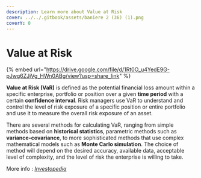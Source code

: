```yaml
---
description: Learn more about Value at Risk
cover: ../../.gitbook/assets/baniere 2 (36) (1).png
coverY: 0
---
```


# Value at Risk

{% embed url="https://drive.google.com/file/d/1Rt0O_u4YedE9G-pJwg6ZJjVg_HWn0ABg/view?usp=share_link" %}

**Value at Risk (VaR)** is defined as the potential financial loss amount within a specific enterprise, portfolio or position over a given **time period** with a certain **confidence interval**. Risk managers use VaR to understand and control the level of risk exposure of a specific position or entire portfolio and use it to measure the overall risk exposure of an asset.

There are several methods for calculating VaR, ranging from simple methods based on **historical statistics**, parametric methods such as **variance-covariance**, to more sophisticated methods that use complex mathematical models such as **Monte Carlo simulation**. The choice of method will depend on the desired accuracy, available data, acceptable level of complexity, and the level of risk the enterprise is willing to take.

More info : [_Investopedia_](https://www.investopedia.com/terms/v/var.asp)
